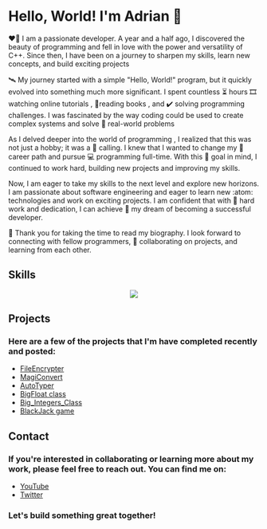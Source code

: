# Hello, World! I'm Adrian 👋
:heart_on_fire: I am a passionate developer. A year and a half ago, I discovered the beauty of programming and fell in love with the power and versatility of C++. Since then, I have been on a journey to sharpen my skills, learn new concepts, and build exciting projects

🛰️ My journey started with a simple "Hello, World!" program, but it quickly evolved into something much more significant.
I spent countless :hourglass_flowing_sand: hours :film_strip: watching online tutorials , :open_book:reading books , and :heavy_check_mark: solving programming challenges.
I was fascinated by the way coding could be used to create complex systems and solve :abacus: real-world problems 

As I delved deeper into the world of programming , I realized that this was not just a hobby; it was a :magnet: calling. I knew that I wanted to change my :briefcase: career path and pursue :computer: programming  full-time. 
With this :dart: goal in mind, I continued to work hard, building new projects and improving my skills.

Now, I am eager to take my skills to the next level and explore new horizons. I am passionate about software engineering and eager to learn new :atom: technologies and work on exciting projects. I am confident that with :muscle: hard work and dedication, I can achieve :star_struck: my dream of becoming a successful developer.

:pray: Thank you for taking the time to read my biography. I look forward to connecting with fellow programmers, :handshake: collaborating on projects, and learning from each other.
## Skills
<p align="center">
  <a href="https://skillicons.dev">
    <img src="https://skillicons.dev/icons?i=c,cpp,cs,dotnet,visualstudio,vscode,github,ps" />
  </a>
</p>

## Projects
### Here are a few of the projects that I'm have completed recently and posted:
* [FileEncrypter](https://github.com/boroboatza/File-Encrypter)
* [MagiConvert](https://github.com/boroboatza/MagiConvert)
* [AutoTyper](https://github.com/boroboatza/AutoTyper)
* [BigFloat class](https://github.com/boroboatza/BigFloat)
* [Big_Integers_Class](https://github.com/boroboatza/Big_Integers_Class)
* [BlackJack game](https://github.com/boroboatza/BlackJack)<br>
## Contact
### If you're interested in collaborating or learning more about my work, please feel free to reach out. You can find me on:

* [YouTube](https://www.youtube.com/@datahub4326)
* [Twitter](https://twitter.com/Borobotza)
### Let's build something great together!
